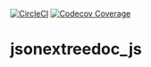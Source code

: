[![CircleCI](https://circleci.com/gh/jianwu/jsonextreedoc_js.svg?style=svg)](https://circleci.com/gh/jianwu/jsonextreedoc_js)
[![Codecov Coverage](https://img.shields.io/codecov/c/github/jianwu/jsonextreedoc_js/coverage.svg?style=flat-square)](https://codecov.io/gh/jianwu/jsonextreedoc_js/)

# jsonextreedoc_js

